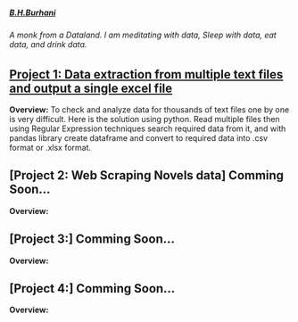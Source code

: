 ##### [B.H.Burhani](https://www.linkedin.com/in/burhanuddin-burhani-596439bb/)
###### A monk from a Dataland. I am meditating with data, Sleep with data, eat data, and drink data.

## [Project 1: Data extraction from multiple text files and output a single excel file](https://github.com/Data-Anatist/Data-extraction-from-multiple-text-files-and-output-a-single-excel-file)
**Overview:** To check and analyze data for thousands of text files one by one is very difficult. Here is the solution using python. Read multiple files then using Regular Expression techniques search required data from it, and with pandas library create dataframe and convert to required data into .csv format or .xlsx format.  


## [Project 2: Web Scraping Novels data] Comming Soon...
**Overview:** 

## [Project 3:] Comming Soon...
**Overview:** 

## [Project 4:] Comming Soon...
**Overview:** 
